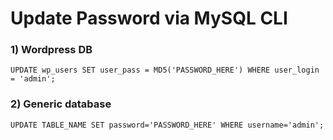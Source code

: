 # Update Password via MySQL CLI

### 1) Wordpress DB

    UPDATE wp_users SET user_pass = MD5('PASSWORD_HERE') WHERE user_login = 'admin';

### 2) Generic database

    UPDATE TABLE_NAME SET password='PASSWORD_HERE' WHERE username='admin';

